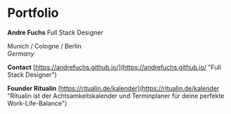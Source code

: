 # Portfolio
**Andre Fuchs**
Full Stack Designer

Munich / Cologne / Berlin  
*Germany*

**Contact** [https://andrefuchs.github.io/](https://andrefuchs.github.io/ "Full Stack Designer")

**Founder Ritualin** [https://ritualin.de/kalender](https://ritualin.de/kalender "Ritualin ist der Achtsamkeitskalender und Terminplaner für deine perfekte Work-Life-Balance")

